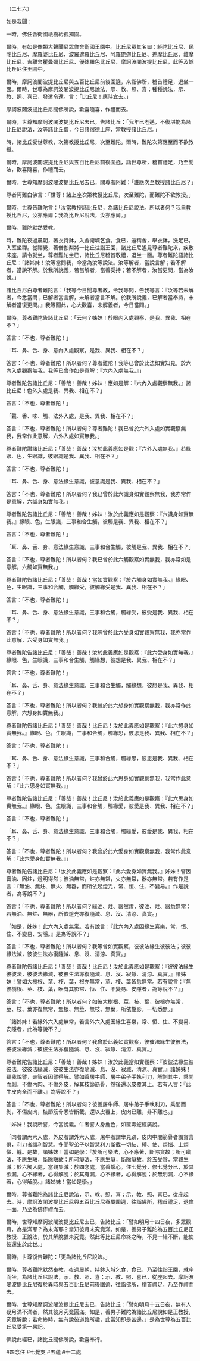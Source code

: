 （二七六）

如是我聞：

一時，佛住舍衛國祇樹給孤獨園。

爾時，有如是像類大聲聞尼眾住舍衛國王園中。比丘尼眾其名曰：純陀比丘尼、民陀比丘尼、摩羅婆比丘尼、波羅遮羅比丘尼、阿羅毘迦比丘尼、差摩比丘尼、難摩比丘尼、吉離舍瞿曇彌比丘尼、優鉢羅色比丘尼、摩訶波闍波提比丘尼，此等及餘比丘尼住王園中。

爾時，摩訶波闍波提比丘尼與五百比丘尼前後圍遶，來詣佛所，稽首禮足，退坐一面。爾時，世尊為摩訶波闍波提比丘尼說法，示、教、照、喜；種種說法，示、教、照、喜已，發遣令還。言：「比丘尼！應時宜去。」

摩訶波闍波提比丘尼聞佛所說，歡喜隨喜，作禮而去。

爾時，世尊知摩訶波闍波提比丘尼去已，告諸比丘：「我年已老邁，不復堪能為諸比丘尼說法，汝等諸比丘僧，今日諸宿德上座，當教授諸比丘尼。」

時，諸比丘受世尊教，次第教授比丘尼，次至難陀。爾時，難陀次第應至而不欲教授。

爾時，摩訶波闍波提比丘尼與五百比丘尼前後圍遶，詣世尊所，稽首禮足，乃至聞法，歡喜隨喜，作禮而去。

爾時，世尊知摩訶波闍波提比丘尼去已，問尊者阿難：「誰應次至教授諸比丘尼？」

尊者阿難白佛言：「世尊！諸上座次第教授比丘尼，次至難陀，而難陀不欲教授。」

爾時，世尊告難陀言：「汝當教授諸比丘尼，為諸比丘尼說法。所以者何？我自教授比丘尼，汝亦應爾；我為比丘尼說法，汝亦應爾。」

爾時，難陀默然受教。

時，難陀夜過晨朝，著衣持鉢，入舍衛城乞食。食已，還精舍，舉衣鉢，洗足已，入室坐禪。從禪覺，著僧伽梨將一比丘往詣王園，諸比丘尼遙見尊者難陀來，疾敷床座，請令就坐，尊者難陀坐已，諸比丘尼稽首敬禮，退坐一面。尊者難陀語諸比丘尼：「諸姊妹！汝等當問我，今當為汝等說法。汝等解者，當說言解；若不解者，當說不解。於我所說義，若當解者，當善受持；若不解者，汝當更問，當為汝說。」

諸比丘尼白尊者難陀言：「我等今日聞尊者教，令我等問，告我等言：『汝等若未解者，今悉當問；已解者當言解，未解者當言不解。於我所說義，已解者當奉持，未解者當復更問。』我等聞此，心大歡喜，未解義者，今日當問。」

爾時，尊者難陀告諸比丘尼：「云何？姊妹！於眼內入處觀察，是我、異我、相在不？」

答言：「不也，尊者難陀！」

「耳、鼻、舌、身、意內入處觀察，是我、異我、相在不？」

答言：「不也，尊者難陀！所以者何？尊者難陀！我等已曾於此法如實知見，於六內入處觀察無我，我等已曾作如是意解：『六內入處無我。』」

尊者難陀告諸比丘尼：「善哉！善哉！姊妹！應如是解：『六內入處觀察無我。』諸比丘尼！色外入處是我、異我、相在不？」

答言：「不也，尊者難陀！」

「聲、香、味、觸、法外入處，是我、異我、相在不？」

答言：「不也，尊者難陀！所以者何？尊者難陀！我已曾於六外入處如實觀察無我，我常作此意解，六外入處如實無我。」

尊者難陀讚諸比丘尼：「善哉！善哉！汝於此義應如是觀：『六外入處無我。』若緣眼、色，生眼識，彼眼識是我、異我、相在不？」

答言：「不也，尊者難陀！」

「耳、鼻、舌、身、意法緣生意識，彼意識是我、異我、相在不？」

答言：「不也，尊者難陀！所以者何？我已曾於此六識身如實觀察無我，我亦常作是意解，六識身如實無我。」

尊者難陀告諸比丘尼：「善哉！善哉！姊妹！汝於此義應如是觀察：『六識身如實無我。』緣眼、色，生眼識，三事和合生觸，彼觸是我、異我、相在不？」

答言：「不也，尊者難陀！」

「耳、鼻、舌、身、意法緣生意識，三事和合生觸，彼觸是我、異我、相在不？」

答言：「不也，尊者難陀！所以者何？我已曾於此六觸觀察如實無我，我亦常如是意解，六觸如實無我。」

尊者難陀告諸比丘尼：「善哉！善哉！當如實觀察：『於六觸身如實無我。』緣眼、色，生眼識，三事和合觸，觸緣受，彼觸緣受是我、異我、相在不？」

答言：「不也，尊者難陀！」

「耳、鼻、舌、身、意法緣生意識，三事和合觸，觸緣受，彼受是我、異我、相在不？」

答言：「不也，尊者難陀！所以者何？我等曾於此六受身如實觀察無我，我亦常作此意解，六受身如實無我。」

尊者難陀告諸比丘尼：「善哉！善哉！汝於此義應如是觀察：『此六受身如實無我。』緣眼、色，生眼識，三事和合生觸，觸緣想，彼想是我、異我、相在不？」

答言：「不也，尊者難陀！」

「耳、鼻、舌、身、意法緣生意識，三事和合生觸，觸緣想，彼想是我、異我、相在不？」

答言：「不也，尊者難陀！所以者何？我曾於此六想身如實觀察無我，我亦常作此意解，六想身如實無我。」

尊者難陀告諸比丘尼：「善哉！善哉！比丘尼！汝於此義應如是觀察：『此六想身如實無我。』緣眼、色，生眼識，三事和合觸，觸緣思，彼思是我、異我、相在不？」

答言：「不也，尊者難陀！」

「耳、鼻、舌、身、意法緣生意識，三事和合觸，觸緣思，彼思是我、異我、相在不？」

答言：「不也，尊者難陀！所以者何？我曾於此六思身如實觀察無我，我常作此意解：『此六思身如實無我。』」

尊者難陀告諸比丘尼：「善哉！善哉！比丘尼！汝於此義應如是觀察：『此六思身如實無我。』緣眼、色，生眼識，三事和合觸，觸緣愛，彼愛是我、異我、相在不？」

答言：「不也，尊者難陀！」

「耳、鼻、舌、身、意法緣生意識，三事和合觸，觸緣愛，彼愛是我、異我、相在不？」

答言：「不也，尊者難陀！所以者何？我曾於此六愛身如實觀察無我，我常作此意解：『此六愛身如實無我。』」

尊者難陀告諸比丘尼：「汝於此義應如是觀察：『此六愛身如實無我。』姊妹！譬因膏油、因炷，燈明得然；彼油無常，炷亦無常，火亦無常，器亦無常。若有作是言：『無油、無炷、無火、無器，而所依起燈光，常、恒、住、不變易。』作是說者，為等說不？」

答言：「不也，尊者難陀！所以者何？緣油、炷、器然燈，彼油、炷、器悉無常；若無油、無炷、無器，所依燈光亦復隨滅、息、沒、清涼、真實。」

「如是，姊妹！此六內入處無常。若有說言：『此六內入處因緣生喜樂，常、恒、住、不變易、安隱。』是為等說不？」

答言：「不也，尊者難陀！所以者何？我等曾如實觀察，彼彼法緣生彼彼法；彼彼緣法滅，彼彼生法亦復隨滅、息、沒、清涼、真實。」

尊者難陀告諸比丘尼：「善哉！善哉！比丘尼！汝於此義應如是觀察：『彼彼法緣生彼彼法，彼彼法緣滅，彼彼生法亦復隨滅、息、沒、寂靜、清涼、真實。』諸姊妹！譬如大樹根、莖、枝、葉，根亦無常，莖、枝、葉皆悉無常。若有說言：『無彼樹根、莖、枝、葉，唯有其影常、恒、住、不變易、安隱者，為等說不？』」

答言：「不也，尊者難陀！所以者何？如彼大樹根、莖、枝、葉，彼根亦無常，莖、枝、葉亦復無常，無根、無莖、無枝、無葉，所依樹影，一切悉無。」

「諸姊妹！若緣外六入處無常，若言外六入處因緣生喜樂，常、恒、住、不變易、安隱者，此為等說不？」

答言：「不也，尊者難陀！所以者何？我曾於此義如實觀察，彼彼法緣生彼彼法，彼彼法緣滅；彼彼生法亦復隨滅、息、沒、寂靜、清涼、真實。」

尊者難陀告諸比丘尼：「善哉！善哉！姊妹！汝於此義當如實觀察：『彼彼法緣生彼彼法，彼彼法緣滅，彼彼生法亦復隨滅、息、沒、寂滅、清涼、真實。』諸姊妹！聽我說譬，夫智者因譬得解。譬如善屠牛師、屠牛弟子手執利刀，解剝其牛，乘間而剝，不傷內肉、不傷外皮，解其枝節筋骨，然後還以皮覆其上。若有人言：『此牛皮肉全而不離。』為等說不？」

答言：「不也，尊者難陀！所以者何？彼善屠牛師、屠牛弟子手執利刀，乘間而剝，不傷皮肉，枝節筋骨悉皆斷截，還以皮覆上，皮肉已離，非不離也。」

「姊妹！我說所譬，今當說義。牛者譬人身麁色，如篋毒蛇經廣說。

「肉者謂內六入處，外皮者謂外六入處，屠牛者謂學見跡，皮肉中間筋骨者謂貪喜俱，利刀者謂利智慧。多聞聖弟子以智慧利刀斷截一切結、縛、使、煩惱、上煩惱、纏。是故，諸姊妹！當如是學：『於所可樂法，心不應著，斷除貪故；所可瞋法，不應生瞋，斷除瞋故；所可癡法，不應生癡，斷除癡故。於五受陰，當觀生滅；於六觸入處，當觀集滅；於四念處，當善繫心。住七覺分，修七覺分已，於其欲漏，心不緣著，心得解脫；於其有漏，心不緣著，心得解脫；於無明漏，心不緣著，心得解脫。』諸姊妹！當如是學。」

爾時，尊者難陀為諸比丘尼說法，示、教、照、喜；示、教、照、喜已，從座起去。時，摩訶波闍波提比丘尼與五百比丘尼眷屬圍遶，往詣佛所，稽首禮足，退住一面，乃至為佛作禮而去。

爾時，世尊知摩訶波闍波提比丘尼去已，告諸比丘：「譬如明月十四日夜，多眾觀月，為是滿耶？為未滿耶？當知彼月未究竟滿。如是，善男子難陀為五百比丘尼正教授、正說法，於其解脫猶未究竟。然此等比丘尼命終之時，不見一結不斷，能使彼還生於此世。」

爾時，世尊復告難陀：「更為諸比丘尼說法。」

爾時，尊者難陀默然奉教，夜過晨朝，持鉢入城乞食，食已，乃至往詣王園，就座而坐，為諸比丘尼說法，示、教、照、喜；示、教、照、喜已，從座起去。摩訶波闍波提比丘尼復於異時與五百比丘尼前後圍遶，往詣佛所，稽首禮足，乃至作禮而去。

爾時，世尊知摩訶波闍波提比丘尼去已，告諸比丘：「譬如明月十五日夜，無有人疑月滿不滿者，然其彼月究竟圓滿。如是，善男子難陀為諸比丘尼說如是正教授，究竟解脫；若命終時，無有說彼道路所趣，此當知即是苦邊。」是為世尊為五百比丘尼受第一果記。

佛說此經已，諸比丘聞佛所說，歡喜奉行。

















#四念住
#七覺支
#五蘊
#十二處
